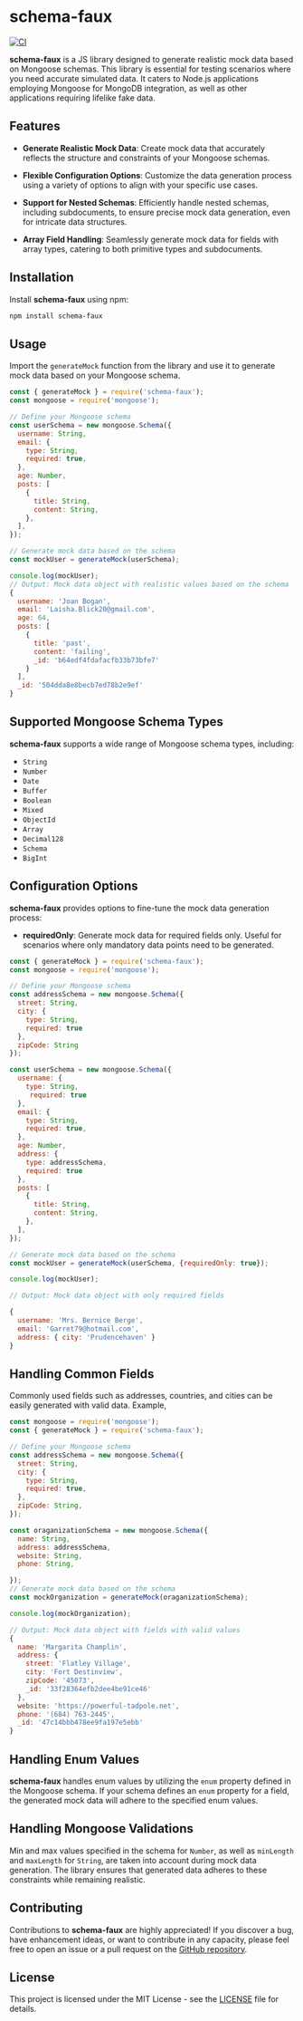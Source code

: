 # schema-faux

[![CI](https://github.com/skrishnan22/schema-faux/main/badge.svg?branch=main)](https://github.com/skrishnan22/schema-faux/main.yml)


**schema-faux** is a JS library designed to generate realistic mock data based on Mongoose schemas. This library is essential for testing scenarios where you need accurate simulated data. It caters to Node.js applications employing Mongoose for MongoDB integration, as well as other applications requiring lifelike fake data.

## Features

- **Generate Realistic Mock Data**: Create mock data that accurately reflects the structure and constraints of your Mongoose schemas.

- **Flexible Configuration Options**: Customize the data generation process using a variety of options to align with your specific use cases.

- **Support for Nested Schemas**: Efficiently handle nested schemas, including subdocuments, to ensure precise mock data generation, even for intricate data structures.

- **Array Field Handling**: Seamlessly generate mock data for fields with array types, catering to both primitive types and subdocuments.

## Installation

Install **schema-faux** using npm:

```bash
npm install schema-faux
```

## Usage

Import the `generateMock` function from the library and use it to generate mock data based on your Mongoose schema.

```javascript
const { generateMock } = require('schema-faux');
const mongoose = require('mongoose');

// Define your Mongoose schema
const userSchema = new mongoose.Schema({
  username: String,
  email: {
    type: String,
    required: true,
  },
  age: Number,
  posts: [
    {
      title: String,
      content: String,
    },
  ],
});

// Generate mock data based on the schema
const mockUser = generateMock(userSchema);

console.log(mockUser);
// Output: Mock data object with realistic values based on the schema
{
  username: 'Joan Bogan',
  email: 'Laisha.Blick20@gmail.com',
  age: 64,
  posts: [
    {
      title: 'past',
      content: 'failing',
      _id: 'b64edf4fdafacfb33b73bfe7'
    }
  ],
  _id: '504dda8e8becb7ed78b2e9ef'
}
```

## Supported Mongoose Schema Types

**schema-faux** supports a wide range of Mongoose schema types, including:

- `String`
- `Number`
- `Date`
- `Buffer`
- `Boolean`
- `Mixed`
- `ObjectId`
- `Array`
- `Decimal128`
- `Schema`
- `BigInt`


## Configuration Options

**schema-faux** provides options to fine-tune the mock data generation process:

- **requiredOnly**: Generate mock data for required fields only. Useful for scenarios where only mandatory data points need to be generated.
```javascript
const { generateMock } = require('schema-faux');
const mongoose = require('mongoose');

// Define your Mongoose schema
const addressSchema = new mongoose.Schema({
  street: String,
  city: {
    type: String,
    required: true
  },
  zipCode: String
});

const userSchema = new mongoose.Schema({
  username: {
    type: String,
     required: true
  },
  email: {
    type: String,
    required: true,
  },
  age: Number,
  address: {
    type: addressSchema,
    required: true
  },
  posts: [
    {
      title: String,
      content: String,
    },
  ],
});

// Generate mock data based on the schema
const mockUser = generateMock(userSchema, {requiredOnly: true});

console.log(mockUser);

// Output: Mock data object with only required fields

{
  username: 'Mrs. Bernice Berge',
  email: 'Garret79@hotmail.com',
  address: { city: 'Prudencehaven' }
}

```

## Handling Common Fields

Commonly used fields such as addresses, countries, and cities can be easily generated with valid data. Example,
```javascript
const mongoose = require('mongoose');
const { generateMock } = require('schema-faux');

// Define your Mongoose schema
const addressSchema = new mongoose.Schema({
  street: String,
  city: {
    type: String,
    required: true,
  },
  zipCode: String,
});

const oraganizationSchema = new mongoose.Schema({
  name: String,
  address: addressSchema,
  website: String,
  phone: String,

});
// Generate mock data based on the schema
const mockOrganization = generateMock(oraganizationSchema);

console.log(mockOrganization);

// Output: Mock data object with fields with valid values
{
  name: 'Margarita Champlin',
  address: {
    street: 'Flatley Village',
    city: 'Fort Destinview',
    zipCode: '45073',
    _id: '33f28364efb2dee4be91ce46'
  },
  website: 'https://powerful-tadpole.net',
  phone: '(684) 763-2445',
  _id: '47c14bbb478ee9fa197e5ebb'
}
```

## Handling Enum Values

**schema-faux** handles enum values by utilizing the `enum` property defined in the Mongoose schema. If your schema defines an `enum` property for a field, the generated mock data will adhere to the specified enum values.

## Handling Mongoose Validations

Min and max values specified in the schema for `Number`, as well as `minLength` and `maxLength` for `String`, are taken into account during mock data generation. The library ensures that generated data adheres to these constraints while remaining realistic.

## Contributing

Contributions to **schema-faux** are highly appreciated! If you discover a bug, have enhancement ideas, or want to contribute in any capacity, please feel free to open an issue or a pull request on the [GitHub repository](https://github.com/skrishnan22/schema-faux).

## License

This project is licensed under the MIT License - see the [LICENSE](LICENSE) file for details.
